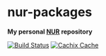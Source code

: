 
# nur-packages

**My personal [NUR](https://github.com/nix-community/NUR) repository**

[![Build Status](https://travis-ci.com/pschuprikov/nur-packages.svg?branch=master)](https://travis-ci.com/pschuprikov/nur-packages)
[![Cachix Cache](https://img.shields.io/badge/cachix-pschuprikov-blue.svg)](https://pschuprikov.cachix.org)
